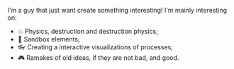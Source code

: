 I'm a guy that just want create something interesting!
I'm mainly interesting on:
- :boom: Physics, destruction and destruction physics;
- :european_castle: Sandbox elements;
- :eyeglasses: Creating a interactive visualizations of processes;
- :video_game: Ramakes of old ideas, if they are not bad, and good.
